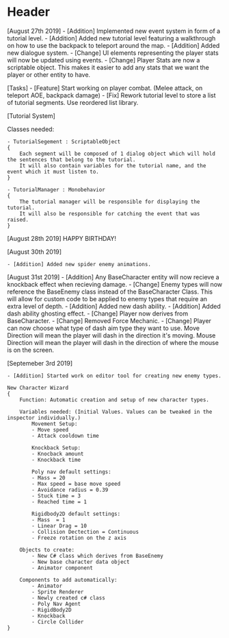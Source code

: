 # Header

[August 27th 2019]
	- [Addition] Implemented new event system in form of a tutorial level.
	- [Addition] Added new tutorial level featuring a walkthrough on how to use the backpack to teleport around the map.
	- [Addition] Added new dialogue system.
	- [Change] UI elements representing the player stats will now be updated using events.
	- [Change] Player Stats are now a scriptable object. This makes it easier to add any stats that we want the player or other entity to have.

[Tasks]
	- [Feature] Start working on player combat. (Melee attack, on teleport AOE, backpack damage)
	- [Fix] Rework tutorial level to store a list of tutorial segments. Use reordered list library.

[Tutorial System]

Classes needed:

	- TutorialSegement : ScriptableObject
	{
		Each segment will be composed of 1 dialog object which will hold the sentences that belong to the tutorial.
		It will also contain variables for the tutorial name, and the event which it must listen to.
	}

	- TutorialManager : Monobehavior
	{
		The tutorial manager will be responsible for displaying the tutorial.
		It will also be responsible for catching the event that was raised.
	}


[August 28th 2019] HAPPY BIRTHDAY!

[August 30th 2019]
		
	- [Addition] Added new spider enemy animations.

[August 31st 2019]
	- [Addition] Any BaseCharacter entity will now recieve a knockback effect when recieving damage.
	- [Change] Enemy types will now reference the BaseEnemy class instead of the BaseCharacter Class.
			   This will allow for custom code to be applied to enemy types that require an extra level of depth.
	- [Addition] Added new dash ability.
	- [Addition] Added dash ability ghosting effect.
	- [Change] Player now derives from BaseCharacter.
	- [Change] Removed Force Mechanic.
	- [Change] Player can now choose what type of dash aim type they want to use. Move Direction will
			   mean the player will dash in the direction it's moving. Mouse Direction will mean the player 
			   will dash in the direction of where the mouse is on the screen.

[Septemeber 3rd 2019]

	- [Addition] Started work on editor tool for creating new enemy types.

	New Character Wizard
	{
		Function: Automatic creation and setup of new character types.

		Variables needed: (Initial Values. Values can be tweaked in the inspector individually.)
			Movement Setup:
			- Move speed
			- Attack cooldown time

			Knockback Setup:
			- Knocback amount
			- Knockback time

			Poly nav default settings:
			- Mass = 20
			- Max speed = base move speed
			- Avoidance radius = 0.39
			- Stuck time = 3
			- Reached time = 1

			Rigidbody2D default settings:
			- Mass  = 1
			- Linear Drag = 10
			- Collision Dectection = Continuous
			- Freeze rotation on the z axis

		Objects to create:
			- New C# class which derives from BaseEnemy
			- New base character data object
			- Animator component

		Components to add automatically:
			- Animator
			- Sprite Renderer
			- Newly created c# class
			- Poly Nav Agent
			- RigidBody2D
			- Knockback
			- Circle Collider
	}